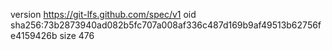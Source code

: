 version https://git-lfs.github.com/spec/v1
oid sha256:73b2873940ad082b5fc707a008af336c487d169b9af49513b62756fe4159426b
size 476
